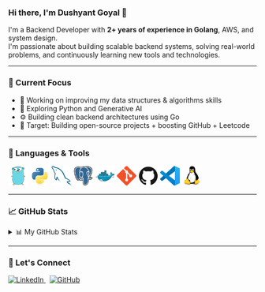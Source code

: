 ### Hi there, I'm Dushyant Goyal 👋

I'm a Backend Developer with **2+ years of experience in Golang**, AWS, and system design.  
I'm passionate about building scalable backend systems, solving real-world problems, and continuously learning new tools and technologies.

---

### 💼 Current Focus
- 🚀 Working on improving my data structures & algorithms skills
- 🧠 Exploring Python and Generative AI
- ⚙️ Building clean backend architectures using Go
- 🎯 Target: Building open-source projects + boosting GitHub + Leetcode

---

### 🧰 Languages & Tools
<p>
  <img src="https://raw.githubusercontent.com/devicons/devicon/master/icons/go/go-original.svg" alt="Go" width="40"/>
  <img src="https://raw.githubusercontent.com/devicons/devicon/master/icons/python/python-original.svg" alt="Python" width="40"/>
  <img src="https://raw.githubusercontent.com/devicons/devicon/master/icons/mysql/mysql-original.svg" alt="MySQL" width="40"/>
  <img src="https://raw.githubusercontent.com/devicons/devicon/master/icons/postgresql/postgresql-original.svg" alt="PostgreSQL" width="40"/>
  <img src="https://raw.githubusercontent.com/devicons/devicon/master/icons/docker/docker-original.svg" alt="Docker" width="40"/>
  <img src="https://raw.githubusercontent.com/devicons/devicon/master/icons/git/git-original.svg" alt="Git" width="40"/>
  <img src="https://raw.githubusercontent.com/devicons/devicon/master/icons/github/github-original.svg" alt="GitHub" width="40"/>
  <img src="https://raw.githubusercontent.com/devicons/devicon/master/icons/vscode/vscode-original.svg" alt="VSCode" width="40"/>
  <img src="https://raw.githubusercontent.com/devicons/devicon/master/icons/linux/linux-original.svg" alt="Linux" width="40"/>
</p>

---

### 📈 GitHub Stats

<details>
  <summary>📊 My GitHub Stats</summary>
  <p align="center">
    <img src="https://github-readme-stats.vercel.app/api?username=EchoGlitcher&show_icons=true&theme=gotham" alt="Dushyant's GitHub stats" />
  </p>
</details>

---

### 🔗 Let's Connect

<p>
  <a href="https://www.linkedin.com/in/dushyantgoyalse/">
    <img src="https://cdn-icons-png.flaticon.com/512/174/174857.png" width="30px" alt="LinkedIn"/>
  </a>
  &nbsp;
  <a href="https://github.com/EchoGlitcher">
    <img src="https://cdn-icons-png.flaticon.com/512/25/25231.png" width="30px" alt="GitHub"/>
  </a>
</p>
